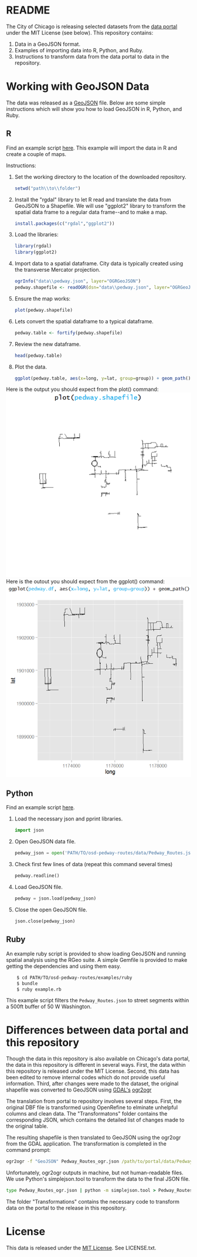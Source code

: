README
======

The City of Chicago is releasing selected datasets from the [data portal](http://data.cityofchicago.org, 'Chicago Data Portal') under the MIT License (see below). This repository contains:
1. Data in a GeoJSON format.
2. Examples of importing data into R, Python, and Ruby.
3. Instructions to transform data from the data portal to data in the repository.

Working with GeoJSON Data
=========================

The data was released as a [GeoJSON](http://www.geojson.org/geojson-spec.html) file. Below are some simple instructions which will show you how to load GeoJSON in R, Python, and Ruby.

R
---

Find an example script [here](https://github.com/Chicago/osd-street-center-line/blob/master/examples/Importing%20GeoJSON%20R%20Demo.R, 'Importing GeoJSON data to R'). This example will import the data in R and create a couple of maps.

Instructions:

1. Set the working directory to the location of the downloaded repository.
    ```r
    setwd("path\\to\\folder")
    ```

2. Install the "rgdal" library to let R read and translate the data from GeoJSON to a Shapefile. We will use "ggplot2" library to transform the spatial data frame to a regular data frame--and to make a map.
    ```r
    install.packages(c("rgdal","ggplot2"))
    ```

3. Load the libraries:
    ```r
    library(rgdal)
    library(ggplot2)
    ```

4. Import data to a spatial dataframe. City data is typically created using the transverse Mercator projection.
    ```r
    ogrInfo("data\\pedway.json", layer="OGRGeoJSON")
    pedway.shapefile <- readOGR(dsn="data\\pedway.json", layer="OGRGeoJSON", p4s="+proj=tmerc +ellps=WGS84")
    ```

5. Ensure the map works:
    ```r
    plot(pedway.shapefile)
    ```

6. Lets convert the spatial dataframe to a typical dataframe.
    ```r
    pedway.table <- fortify(pedway.shapefile)
    ```

7. Review the new dataframe.
    ```r
    head(pedway.table)
    ```

8. Plot the data.
    ```r
    ggplot(pedway.table, aes(x=long, y=lat, group=group)) + geom_path()
    ```

Here is the output you should expect from the plot() command:
![plot(pedway.shapefile)](/examples/R-plot-pedway-routes.png)
Here is the outout you should expect from the ggplot() command:
![ggplot(pedway.df, aes(x=long, y=lat, group=group))+geom_path()](/examples/R-ggplot-pedway-routes.png)
    
Python
------

Find an example script [here](https://github.com/Chicago/osd-street-center-line/blob/master/examples/Importing%20GeoJSON%20Python%20Demo.py, 'Importing GeoJSON data to Python Demo').

1. Load the necessary json and pprint libraries.
	```python
	import json
	```

2. Open GeoJSON data file.
	```python
	pedway_json = open('PATH/TO/osd-pedway-routes/data/Pedway_Routes.json', 'r')
	```

3. Check first few lines of data (repeat this command several times)
    ```python
    pedway.readline()
    ```

4. Load GeoJSON file.
	```python
	pedway = json.load(pedway_json)
	```

5. Close the open GeoJSON file.
	```python
	json.close(pedway_json)
	```

Ruby
----

An example ruby script is provided to show loading GeoJSON and running spatial analysis using the RGeo suite. A simple Gemfile is provided to make getting the dependencies and using them easy.

        $ cd PATH/TO/osd-pedway-routes/examples/ruby
        $ bundle
        $ ruby example.rb

This example script filters the `Pedway_Routes.json` to street segments within a 500ft buffer of 50 W Washington.


Differences between data portal and this repository
===================================================

Though the data in this repository is also available on Chicago's data portal, the data in this repository is different in several ways. First, the data within this repository is released under the MIT License. Second, this data has been edited to remove internal codes which do not provide useful information. Third, after changes were made to the dataset, the original shapefile was converted to GeoJSON using [GDAL's](http://www.gdal.org/, 'Geospatial Data Abstraction Library') [ogr2ogr](http://www.gdal.org/ogr2ogr.html)

The translation from portal to repository involves several steps. First, the original DBF file is transformed using OpenRefine to elminate unhelpful columns and clean data. The "Transformatons" folder contains the corresponding JSON, which contains the detailed list of changes made to the original table.

The resulting shapefile is then translated to GeoJSON using the ogr2ogr from the GDAL application. The transformation is completed in the command prompt:
```bat
ogr2ogr -f "GeoJSON" Pedway_Routes_ogr.json /path/to/portal/data/Pedway_Routes.shp
```
Unfortunately, ogr2ogr outputs in machine, but not human-readable files. We use Python's simplejson.tool to transform the data to the final JSON file.
```bat
type Pedway_Routes_ogr.json | python -m simplejson.tool > Pedway_Routes.json
```

The folder "Transformations" contains the necessary code to transform data on the portal to the release in this repository.

License
=======
This data is released under the [MIT License](http://opensource.org/licenses/MIT, 'MIT License'). See LICENSE.txt.